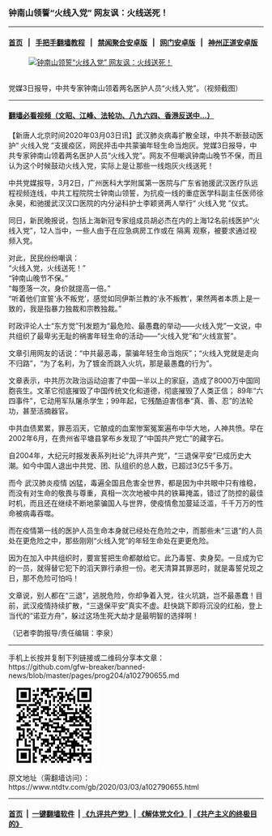 ### 钟南山领誓“火线入党” 网友讽：火线送死！
------------------------

#### [首页](https://github.com/gfw-breaker/banned-news/blob/master/README.md) &nbsp;&nbsp;|&nbsp;&nbsp; [手把手翻墙教程](https://github.com/gfw-breaker/guides/wiki) &nbsp;&nbsp;|&nbsp;&nbsp; [禁闻聚合安卓版](https://github.com/gfw-breaker/bn-android) &nbsp;&nbsp;|&nbsp;&nbsp; [网门安卓版](https://github.com/oGate2/oGate) &nbsp;&nbsp;|&nbsp;&nbsp; [神州正道安卓版](https://github.com/SzzdOgate/update) 



<div><div class="featured_image">
 <a href="https://i.ntdtv.com/assets/uploads/2020/03/cbad1d2edb57393567006b54dc0f5489.jpg" target="_blank">
  <figure>
   <img alt="钟南山领誓“火线入党” 网友讽：火线送死！" src="https://i.ntdtv.com/assets/uploads/2020/03/cbad1d2edb57393567006b54dc0f5489-800x450.jpg"/>
  </figure><br/>
 </a>
 <span class="caption">
  党媒3日报导，中共专家钟南山领着两名医护人员“火线入党”。（视频截图）
 </span>
</div>
</div><hr/>

#### [翻墙必看视频（文昭、江峰、法轮功、八九六四、香港反送中...）](https://github.com/gfw-breaker/banned-news/blob/master/pages/link3.md)

<div><div class="post_content" itemprop="articleBody">
 <p>
  【新唐人北京时间2020年03月03日讯】武汉肺炎病毒扩散全球，中共不断鼓动医护“
  <ok href="https://www.ntdtv.com/gb/火线入党.htm">
   火线入党
  </ok>
  ”支援疫区，网民抨击中共蒙骗年轻生命当炮灰。党媒3日报导，中共专家钟南山领着两名医护人员“火线入党”。网友不但嘲讽钟南山晚节不保，而且认为这个时候鼓动火线入党，实际上是让那些一线炮灰火线送死！
 </p>
 <p>
  中共党媒报导，3月2日，广州医科大学附属第一医院与广东省驰援武汉医疗队远程视频连线，中共工程院院士钟南山领誓，为抗疫一线的重症医学科副主任医师徐永昊，和驰援武汉汉口医院的内分泌科护士李颖贤两人举行“
  <ok href="https://www.ntdtv.com/gb/火线入党.htm">
   火线入党
  </ok>
  ”仪式。
 </p>
 <p>
  同日，新民晚报说，包括上海新冠专家组成员胡必杰在内的上海12名前线医护“火线入党”，12人当中，一些人由于在应急病房工作或在
  <ok href="https://www.ntdtv.com/gb/隔离.htm">
   隔离
  </ok>
  观察，被要求通过视频入党。
 </p>
 <p>
  对此，民民纷纷嘲讽：
  <br/>
  “火线入党，火线送死！”
  <br/>
  “钟南山晚节不保。”
  <br/>
  “每堕落一次，身价就提高一倍。”
  <br/>
  “听着他们宣誓‘永不叛党’，感觉如同伊斯兰教的‘永不叛教’，果然两者本质上是一致的，我是指暴力独裁和宗教独裁。”
 </p>
 <p>
  时政评论人士“东方觉”刊发题为“最危险、最愚蠢的举动——火线入党”一文说，中共组织了最卑劣无耻的祸害年轻生命的活动——“火线入党”和“火线宣誓”。
 </p>
 <p>
  文章引用网友的话说：“中共最恶毒，蒙骗年轻生命当炮灰”；“火线入党就是走向不归路”，“为了名利，为了镀金而跳入火坑，那是最愚蠢的行为”。
 </p>
 <p>
  文章表示，中共历次政治运动迫害了中国一半以上的家庭，造成了8000万中国同胞丧生。文革它彻底摧毁了中国传统文化和道德，彻底摧毁了人类正信； 89年“六四事件”，它动用军队屠杀学生；99年起，它残酷迫害信奉“真、善、忍”的法轮功，甚至活摘器官。
 </p>
 <p>
  中共血债累累，罪恶滔天，它酿成的血案惨案冤案遍布中华大地，人神共愤。早在2002年6月，在贵州省平塘县掌布乡发现了“中国共产党亡”的藏字石。
 </p>
 <p>
  自2004年，大纪元时报发表系列社论“九评共产党”，“三退保平安”已成历史大潮。如今中国人退出中共党、团、队组织的总人数，已超过3亿5千多万。
 </p>
 <p>
  而今
  <ok href="https://www.ntdtv.com/gb/442749.htm">
   武汉肺炎疫情
  </ok>
  凶猛，毒遍全国且危害全世界，都是因为中共眼中只有维稳，而没有对生命的敬畏与尊重，真相一次次地被中共的铁幕掩盖，错过了防控的最佳时机，而且还在继续不断地蒙骗国人与世界，使疫情愈加蔓延泛滥，千千万万的性命被病毒吞噬。
 </p>
 <p>
  而在疫情第一线的医护人员生命本身就已经处在危险之中，而那些未“三退”的人员处在更危险之中，那些刚刚“火线入党”的年轻生命处在更更危险。
 </p>
 <p>
  因为在加入中共组织时，要宣誓把生命都献给它。此乃毒誓、卖身契。一旦成为它的一员，就得替它犯下的滔天罪行承担一份。老天清算其罪恶时，就是毒誓兑现之日，那不危险可怕吗！
 </p>
 <p>
  文章说，别人都在“三退”，逃脱危险，你却争着入党，往火坑跳，岂不最愚蠢！目前，武汉疫情持续扩散，“三退保平安”真实不虚。赶快跳下即将沉没的红船，登上当代的“诺亚方舟”，躲过这场生死大劫才是最明智的选择啊！
 </p>
 <p>
  （记者李韵报导/责任编辑：李泉）
 </p>
 <div class="single_ad">
 </div>
</div>
</div>
<hr/>
手机上长按并复制下列链接或二维码分享本文章：<br/>
https://github.com/gfw-breaker/banned-news/blob/master/pages/prog204/a102790655.md <br/>
<a href='https://github.com/gfw-breaker/banned-news/blob/master/pages/prog204/a102790655.md'><img src='https://github.com/gfw-breaker/banned-news/blob/master/pages/prog204/a102790655.md.png'/></a> <br/>
原文地址（需翻墙访问）：https://www.ntdtv.com/gb/2020/03/03/a102790655.html


------------------------
#### [首页](https://github.com/gfw-breaker/banned-news/blob/master/README.md) &nbsp;|&nbsp; [一键翻墙软件](https://github.com/gfw-breaker/nogfw/blob/master/README.md) &nbsp;| [《九评共产党》](https://github.com/gfw-breaker/9ping.md/blob/master/README.md#九评之一评共产党是什么) | [《解体党文化》](https://github.com/gfw-breaker/jtdwh.md/blob/master/README.md) | [《共产主义的终极目的》](https://github.com/gfw-breaker/gczydzjmd.md/blob/master/README.md)


<img src='http://gfw-breaker.win/banned-news/pages/prog204/a102790655.md' width='0px' height='0px'/>